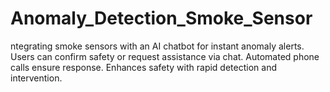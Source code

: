 # Anomaly_Detection_Smoke_Sensor
ntegrating smoke sensors with an AI chatbot for instant anomaly alerts. Users can confirm safety or request assistance via chat. Automated phone calls ensure response. Enhances safety with rapid detection and intervention.
